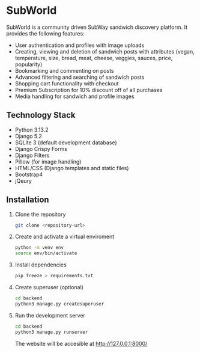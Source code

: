 # SubWorld

SubWorld is a community driven SubWay sandwich discovery platform. It provides the following features:

- User authentication and profiles with image uploads
- Creating, viewing and deletion of sandwich posts with attributes (vegan, temperature, size, bread, meat, cheese, veggies, sauces, price, popularity)
- Bookmarking and commenting on posts
- Advanced filtering and searching of sandwich posts
- Shopping cart functionality with checkout
- Premium Subscription for 10% discount off of all purchases
- Media handling for sandwich and profile images

## Technology Stack

- Python 3.13.2
- Django 5.2
- SQLite 3 (default development database)
- Django Crispy Forms
- Django Filters
- Pillow (for image handling)
- HTML/CSS (Django templates and static files)
- Bootstrap4
- jQeury

## Installation

1. Clone the repository
   ```zsh
   git clone <repository-url>
   ```
2. Create and activate a virtual enviroment
   ```zsh
   python -m venv env
   source env/bin/activate
   ```
3. Install dependencies
   ```zsh
   pip freeze > requirements.txt
   ```
4. Create superuser (optional)
   ```zsh
   cd backend
   python3 manage.py createsuperuser
   ```
5. Run the development server
   ```zsh
   cd backend
   python3 manage.py runserver
   ```
   The website will be accesible at http://127.0.0.1:8000/
